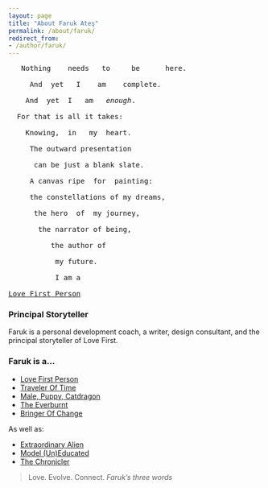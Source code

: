 ```yaml
---
layout: page
title: "About Faruk Ateş"
permalink: /about/faruk/
redirect_from:
- /author/faruk/
---
```


<pre>
   Nothing    needs   to     be      here.

     And  yet   I    am    complete.

    And  yet  I   am   <em>enough</em>.

  For that is all it takes:

    Knowing,  in   my  heart.

     The outward presentation

      can be just a blank slate.

     A canvas ripe  for  painting:

     the constellations of my dreams,

      the hero  of  my journey,

       the narrator of being,

          the author of

           my future.

           I am a

<a href="/about/faruk/love-first-person" class="asfat"><nobr>Love First</nobr> Person</a>
</pre>


### Principal Storyteller

Faruk is a personal development coach, a writer, design consultant, and the principal storyteller of Love First.


### Faruk is a…

* [Love First Person](/about/faruk/love-first-person)
* [Traveler Of Time](/about/faruk/time-traveler#asfat)
* [Male, Puppy, Catdragon](/about/faruk/three-gender-identities#asfat)
* [The Everburnt](/about/faruk/supernova#asfat)
* [Bringer Of Change](/about/faruk/bringer-of-change#asfat)

As well as:

* [Extraordinary Alien](/about/faruk/genius-visa#asfat)
* [Model (Un)Educated](/about/faruk/high-school-dropout#asfat)
* [The Chronicler](/about/faruk/chronicler#asfat)




> Love. Evolve. Connect.
<cite>Faruk’s <em>three words</em></cite>
